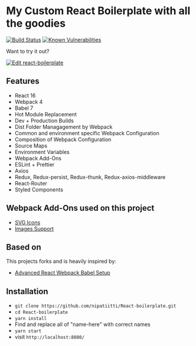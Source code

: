 # My Custom React Boilerplate with all the goodies

[![Build Status](https://travis-ci.com/nipatiitti/React-boilerplate.svg?branch=master)](https://travis-ci.com/nipatiitti/React-boilerplate.svg?branch=master)
[![Known Vulnerabilities](https://snyk.io/test/github/nipatiitti//React-boilerplate/badge.svg)](https://snyk.io/test/github/nipatiitti//React-boilerplate)

Want to try it out?

[![Edit react-boilerplate](https://codesandbox.io/static/img/play-codesandbox.svg)](https://codesandbox.io/s/github/nipatiitti/React-boilerplate/tree/master/?fontsize=14)

## Features

-   React 16
-   Webpack 4
-   Babel 7
-   Hot Module Replacement
-   Dev + Production Builds
-   Dist Folder Managagement by Webpack
-   Common and environment specific Webpack Configuration
-   Composition of Webpack Configuration
-   Source Maps
-   Environment Variables
-   Webpack Add-Ons
-   ESLint + Prettier
-   Axios
-   Redux, Redux-persist, Redux-thunk, Redux-axios-middleware
-   React-Router
-   Styled Components

## Webpack Add-Ons used on this project

-   [SVG Icons](https://www.robinwieruch.de/react-svg-icon-components/)
-   [Images Support](https://www.robinwieruch.de/webpack-images/)

## Based on

This projects forks and is heavily inspired by:

-   [Advanced React Webpack Babel Setup](https://github.com/rwieruch/advanced-react-webpack-babel-setup)

## Installation

-   `git clone https://github.com/nipatiitti/React-boilerplate.git`
-   `cd React-boilerplate`
-   `yarn install`
-   Find and replace all of "name-here" with correct names
-   `yarn start`
-   visit `http://localhost:8080/`
